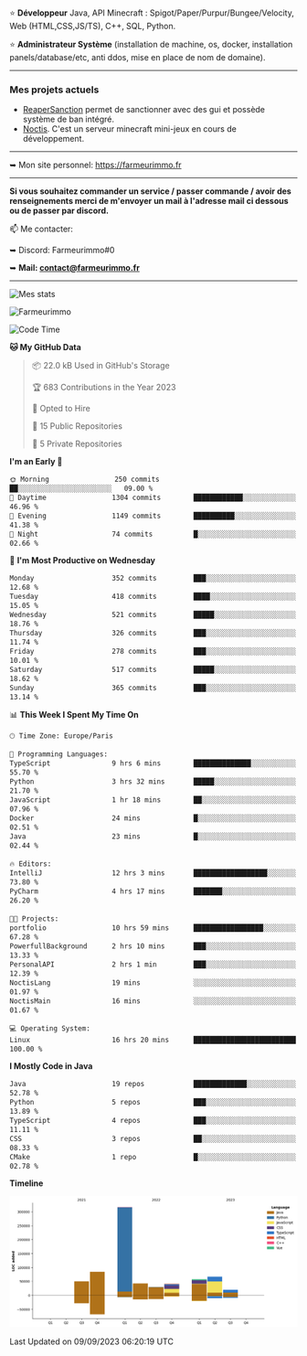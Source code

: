 ⭐ **Développeur** Java, API Minecraft : Spigot/Paper/Purpur/Bungee/Velocity, Web (HTML,CSS,JS/TS), C++, SQL, Python.

⭐ **Administrateur Système** (installation de machine, os, docker, installation panels/database/etc, anti ddos, mise en place de nom de domaine).

---

### Mes projets actuels
- [ReaperSanction](https://www.spigotmc.org/resources/reapersanction.89580/) permet de sanctionner avec des gui et possède système de ban intégré.
- [Noctis](https://discord.gg/ydRurvUJ8U). C'est un serveur minecraft mini-jeux en cours de développement.

---

➥ Mon site personnel: https://farmeurimmo.fr

---

**Si vous souhaitez commander un service / passer commande / avoir des renseignements merci de m'envoyer un mail à l'adresse mail ci dessous ou de passer par discord.**

📫 Me contacter:
 
   ➥ Discord: Farmeurimmo#0
   
   ➥ **Mail: contact@farmeurimmo.fr**

---

![Mes stats](https://github-readme-stats.farmeurimmo.fr/api?username=Farmeurimmo&count_private=true&show_icons=true&theme=radical)

<img src="https://komarev.com/ghpvc/?username=Farmeurimmo" alt="Farmeurimmo" />

<!--START_SECTION:waka-->
![Code Time](http://img.shields.io/badge/Code%20Time-908%20hrs%2020%20mins-blue)

**🐱 My GitHub Data** 

> 📦 22.0 kB Used in GitHub's Storage 
 > 
> 🏆 683 Contributions in the Year 2023
 > 
> 💼 Opted to Hire
 > 
> 📜 15 Public Repositories 
 > 
> 🔑 5 Private Repositories 
 > 
**I'm an Early 🐤** 

```text
🌞 Morning                250 commits         ██░░░░░░░░░░░░░░░░░░░░░░░   09.00 % 
🌆 Daytime                1304 commits        ████████████░░░░░░░░░░░░░   46.96 % 
🌃 Evening                1149 commits        ██████████░░░░░░░░░░░░░░░   41.38 % 
🌙 Night                  74 commits          █░░░░░░░░░░░░░░░░░░░░░░░░   02.66 % 
```
📅 **I'm Most Productive on Wednesday** 

```text
Monday                   352 commits         ███░░░░░░░░░░░░░░░░░░░░░░   12.68 % 
Tuesday                  418 commits         ████░░░░░░░░░░░░░░░░░░░░░   15.05 % 
Wednesday                521 commits         █████░░░░░░░░░░░░░░░░░░░░   18.76 % 
Thursday                 326 commits         ███░░░░░░░░░░░░░░░░░░░░░░   11.74 % 
Friday                   278 commits         ███░░░░░░░░░░░░░░░░░░░░░░   10.01 % 
Saturday                 517 commits         █████░░░░░░░░░░░░░░░░░░░░   18.62 % 
Sunday                   365 commits         ███░░░░░░░░░░░░░░░░░░░░░░   13.14 % 
```


📊 **This Week I Spent My Time On** 

```text
🕑︎ Time Zone: Europe/Paris

💬 Programming Languages: 
TypeScript               9 hrs 6 mins        ██████████████░░░░░░░░░░░   55.70 % 
Python                   3 hrs 32 mins       █████░░░░░░░░░░░░░░░░░░░░   21.70 % 
JavaScript               1 hr 18 mins        ██░░░░░░░░░░░░░░░░░░░░░░░   07.96 % 
Docker                   24 mins             █░░░░░░░░░░░░░░░░░░░░░░░░   02.51 % 
Java                     23 mins             █░░░░░░░░░░░░░░░░░░░░░░░░   02.44 % 

🔥 Editors: 
IntelliJ                 12 hrs 3 mins       ██████████████████░░░░░░░   73.80 % 
PyCharm                  4 hrs 17 mins       ███████░░░░░░░░░░░░░░░░░░   26.20 % 

🐱‍💻 Projects: 
portfolio                10 hrs 59 mins      █████████████████░░░░░░░░   67.28 % 
PowerfullBackground      2 hrs 10 mins       ███░░░░░░░░░░░░░░░░░░░░░░   13.33 % 
PersonalAPI              2 hrs 1 min         ███░░░░░░░░░░░░░░░░░░░░░░   12.39 % 
NoctisLang               19 mins             ░░░░░░░░░░░░░░░░░░░░░░░░░   01.97 % 
NoctisMain               16 mins             ░░░░░░░░░░░░░░░░░░░░░░░░░   01.67 % 

💻 Operating System: 
Linux                    16 hrs 20 mins      █████████████████████████   100.00 % 
```

**I Mostly Code in Java** 

```text
Java                     19 repos            █████████████░░░░░░░░░░░░   52.78 % 
Python                   5 repos             ███░░░░░░░░░░░░░░░░░░░░░░   13.89 % 
TypeScript               4 repos             ███░░░░░░░░░░░░░░░░░░░░░░   11.11 % 
CSS                      3 repos             ██░░░░░░░░░░░░░░░░░░░░░░░   08.33 % 
CMake                    1 repo              █░░░░░░░░░░░░░░░░░░░░░░░░   02.78 % 
```



**Timeline**

![Lines of Code chart](https://raw.githubusercontent.com/Farmeurimmo/Farmeurimmo/main/assets/bar_graph.png)


 Last Updated on 09/09/2023 06:20:19 UTC
<!--END_SECTION:waka-->
